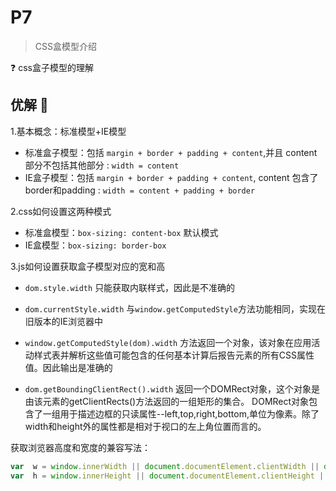 # P7

> CSS盒模型介绍

❓ css盒子模型的理解

## 优解 🚀

1.基本概念：标准模型+IE模型

- 标准盒子模型：包括 `margin + border + padding + content`,并且 content部分不包括其他部分 : `width = content`
- IE盒子模型：包括 `margin + border + padding + content`, content 包含了border和padding : `width = content + padding + border`

2.css如何设置这两种模式

- 标准盒模型：`box-sizing: content-box` 默认模式
- IE盒模型：`box-sizing: border-box`

3.js如何设置获取盒子模型对应的宽和高

- `dom.style.width`
只能获取内联样式，因此是不准确的

- `dom.currentStyle.width` 
与`window.getComputedStyle`方法功能相同，实现在旧版本的IE浏览器中

- `window.getComputedStyle(dom).width`
方法返回一个对象，该对象在应用活动样式表并解析这些值可能包含的任何基本计算后报告元素的所有CSS属性值。因此输出是准确的

- `dom.getBoundingClientRect().width`
返回一个DOMRect对象，这个对象是由该元素的getClientRects()方法返回的一组矩形的集合。
DOMRect对象包含了一组用于描述边框的只读属性--left,top,right,bottom,单位为像素。除了width和height外的属性都是相对于视口的左上角位置而言的。

获取浏览器高度和宽度的兼容写法：

```js
var  w = window.innerWidth || document.documentElement.clientWidth || document.body.clientWidth
var  h = window.innerHeight || document.documentElement.clientHeight || document.body.clientHeight
```
